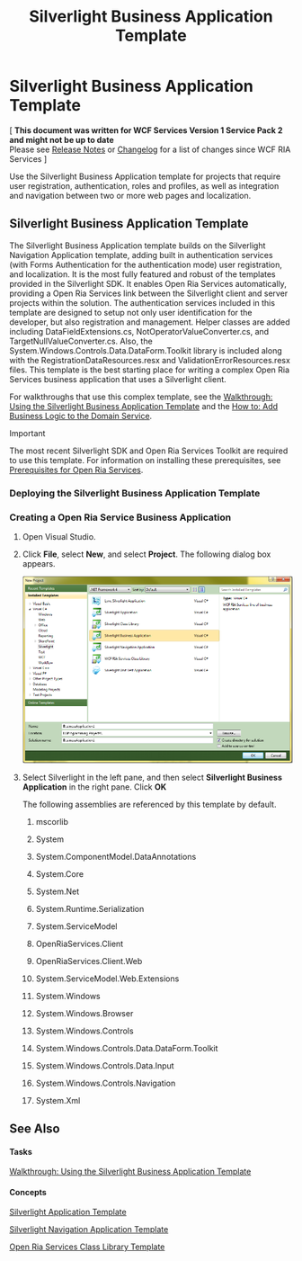 ﻿---
title: Silverlight Business Application Template
TOCTitle: Silverlight Business Application Template
ms:assetid: bbb3fdb6-f2f9-4625-8405-3db05077046b
ms:mtpsurl: https://msdn.microsoft.com/en-us/library/Hh180769(v=VS.91)
ms:contentKeyID: 35437169
ms.date: 08/19/2013
mtps_version: v=VS.91
---

# Silverlight Business Application Template

\[ **This document was written for WCF Services Version 1 Service Pack 2 and might not be up to date** <br />
Please see [Release Notes](https://github.com/OpenRIAServices/OpenRiaServices/releases) or [Changelog](https://github.com/OpenRIAServices/OpenRiaServices/blob/main/Changelog.md) for a list of changes since WCF RIA Services \]

Use the Silverlight Business Application template for projects that require user registration, authentication, roles and profiles, as well as integration and navigation between two or more web pages and localization.

## Silverlight Business Application Template

The Silverlight Business Application template builds on the Silverlight Navigation Application template, adding built in authentication services (with Forms Authentication for the authentication mode) user registration, and localization. It is the most fully featured and robust of the templates provided in the Silverlight SDK. It enables Open Ria Services automatically, providing a Open Ria Services link between the Silverlight client and server projects within the solution. The authentication services included in this template are designed to setup not only user identification for the developer, but also registration and management. Helper classes are added including DataFieldExtensions.cs, NotOperatorValueConverter.cs, and TargetNullValueConverter.cs. Also, the System.Windows.Controls.Data.DataForm.Toolkit library is included along with the RegistrationDataResources.resx and ValidationErrorResources.resx files. This template is the best starting place for writing a complex Open Ria Services business application that uses a Silverlight client.

For walkthroughs that use this complex template, see the [Walkthrough: Using the Silverlight Business Application Template](ee707360.md) and the [How to: Add Business Logic to the Domain Service](ee796240.md).


> [!IMPORTANT]
> The most recent Silverlight SDK and Open Ria Services Toolkit are required to use this template. For information on installing these prerequisites, see <A href="gg512106(v=vs.91).md">Prerequisites for Open Ria Services</A>.


### Deploying the Silverlight Business Application Template

### Creating a Open Ria Service Business Application

1.  Open Visual Studio.

2.  Click **File**, select **New**, and select **Project**. The following dialog box appears.
    
    ![New Silverlight Business Application Dialog](.gitbook/assets/Hh180769.new_sl_bus_app.png "New Silverlight Business Application Dialog")

3.  Select Silverlight in the left pane, and then select **Silverlight Business Application** in the right pane. Click **OK**
    
    The following assemblies are referenced by this template by default.
    
    1.  mscorlib
    
    2.  System
    
    3.  System.ComponentModel.DataAnnotations
    
    4.  System.Core
    
    5.  System.Net
    
    6.  System.Runtime.Serialization
    
    7.  System.ServiceModel
    
    8.  OpenRiaServices.Client
    
    9.  OpenRiaServices.Client.Web
    
    10. System.ServiceModel.Web.Extensions
    
    11. System.Windows
    
    12. System.Windows.Browser
    
    13. System.Windows.Controls
    
    14. System.Windows.Controls.Data.DataForm.Toolkit
    
    15. System.Windows.Controls.Data.Input
    
    16. System.Windows.Controls.Navigation
    
    17. System.Xml

## See Also

#### Tasks

[Walkthrough: Using the Silverlight Business Application Template](ee707360.md)

#### Concepts

[Silverlight Application Template](hh180770.md)

[Silverlight Navigation Application Template](hh180767.md)

[Open Ria Services Class Library Template](hh180768.md)

